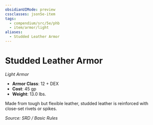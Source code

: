 ```yaml
---
obsidianUIMode: preview
cssclasses: json5e-item
tags:
  - compendium/src/5e/phb
  - item/armor/light
aliases:
  - Studded Leather Armor
---
```

# Studded Leather Armor
*Light Armor*  

- **Armor Class**: 12 + DEX
- **Cost**: 45 gp
- **Weight**: 13.0 lbs.

Made from tough but flexible leather, studded leather is reinforced with close-set rivets or spikes.

*Source: SRD / Basic Rules*